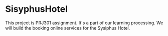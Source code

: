 # SisyphusHotel

This project is PRJ301 assignment. It's a part of our learning processing.
We will build the booking online services for the Sysiphus Hotel.
